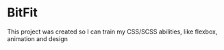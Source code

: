 # BitFit

This project was created so I can train my CSS/SCSS abilities, like flexbox, animation and design
